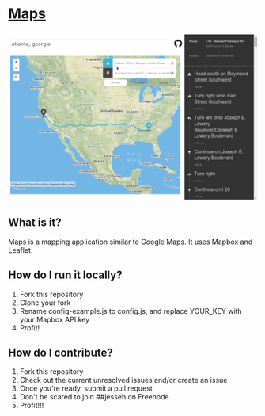 [Maps](http://maps.breh.xyz)
=====================

![Map Screenshot](/screenshot.png)

What is it?
-----------
Maps is a mapping application similar to Google Maps. It uses Mapbox and Leaflet.

How do I run it locally?
------------------------
1. Fork this repository
2. Clone your fork
3. Rename config-example.js to config.js, and replace YOUR_KEY with your Mapbox API key
4. Profit!

How do I contribute?
--------------------
1. Fork this repository
2. Check out the current unresolved issues and/or create an issue
3. Once you're ready, submit a pull request
4. Don't be scared to join ##jesseh on Freenode
5. Profit!!!
